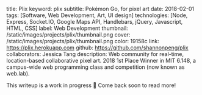 title: Plix
keyword: plix
subtitle: Pokémon Go, for pixel art
date: 2018-02-01
tags: [Software, Web Development, Art, UI design]
technologies: [Node, Express, Socket.IO, Google Maps API, Handlebars, jQuery, Javascript, HTML, CSS]
label: Web Development
thumbnail: /static/images/projects/plix/thumbnail.png
cover: /static/images/projects/plix/thumbnail.png
color: 19158c
link: https://plix.herokuapp.com
github: https://github.com/shannonpeng/plix
collaborators: Jessica Tang
description: Web community for real-time, location-based collaborative pixel art. 2018 1st Place Winner in MIT 6.148, a campus-wide web programming class and competition (now known as web.lab).

This writeup is a work in progress 🙊 Come back soon to read more!